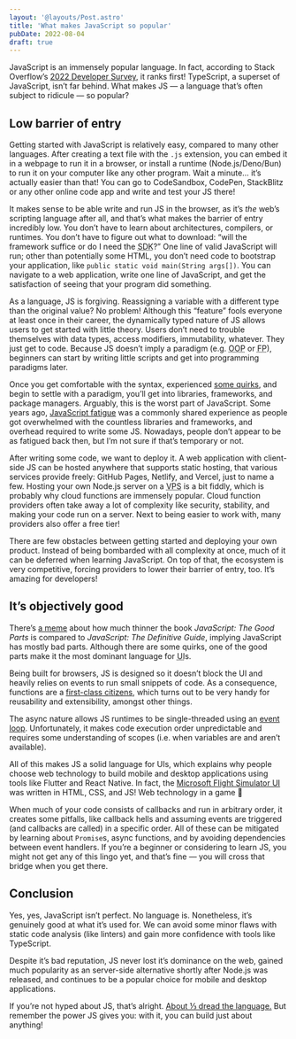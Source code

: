 ```yaml
---
layout: '@layouts/Post.astro'
title: 'What makes JavaScript so popular'
pubDate: 2022-08-04
draft: true
---
```


JavaScript is an immensely popular language. In fact, according to Stack Overflow’s [2022 Developer Survey](https://survey.stackoverflow.co/2022/#technology-most-popular-technologies), it ranks first! TypeScript, a superset of JavaScript, isn’t far behind. What makes JS — a language that’s often subject to ridicule — so popular?

## Low barrier of entry

Getting started with JavaScript is relatively easy, compared to many other languages. After creating a text file with the `.js` extension, you can embed it in a webpage to run it in a browser, or install a runtime (Node.js/Deno/Bun) to run it on your computer like any other program. Wait a minute… it’s actually easier than that! You can go to CodeSandbox, CodePen, StackBlitz or any other online code app and write and test your JS there!

It makes sense to be able write and run JS in the browser, as it’s _the_ web’s scripting language after all, and that’s what makes the barrier of entry incredibly low. You don’t have to learn about architectures, compilers, or runtimes. You don’t have to figure out what to download: “will the framework suffice or do I need the <abbr title="Software Development Kit">SDK</abbr>?” One line of valid JavaScript will run; other than potentially some HTML, you don’t need code to bootstrap your application, like `public static void main(String args[])`. You can navigate to a web application, write one line of JavaScript, and get the satisfaction of seeing that your program did something.

As a language, JS is forgiving. Reassigning a variable with a different type than the original value? No problem! Although this “feature” fools everyone at least once in their career, the dynamically typed nature of JS allows users to get started with little theory. Users don’t need to trouble themselves with data types, access modifiers, immutability, whatever. They just get to code. Because JS doesn’t imply a paradigm (e.g. <abbr title="Object-Oriented Programming">OOP</abbr> or <abbr title="Functional Programming">FP</abbr>), beginners can start by writing little scripts and get into programming paradigms later.

Once you get comfortable with the syntax, experienced [some quirks](https://www.destroyallsoftware.com/talks/wat), and begin to settle with a paradigm, you’ll get into libraries, frameworks, and package managers. Arguably, this is the worst part of JavaScript. Some years ago, [JavaScript fatigue](https://auth0.com/blog/how-to-manage-javascript-fatigue/) was a commonly shared experience as people got overwhelmed with the countless libraries and frameworks, and overhead required to write some JS. Nowadays, people don’t appear to be as fatigued back then, but I’m not sure if that’s temporary or not.

After writing some code, we want to deploy it. A web application with client-side JS can be hosted anywhere that supports static hosting, that various services provide freely: GitHub Pages, Netlify, and Vercel, just to name a few. Hosting your own Node.js server on a <abbr title="Virtual Private Server">VPS</abbr> is a bit fiddly, which is probably why cloud functions are immensely popular. Cloud function providers often take away a lot of complexity like security, stability, and making your code run on a server. Next to being easier to work with, many providers also offer a free tier!

There are few obstacles between getting started and deploying your own product. Instead of being bombarded with all complexity at once, much of it can be deferred when learning JavaScript. On top of that, the ecosystem is very competitive, forcing providers to lower their barrier of entry, too. It’s amazing for developers!

## It’s objectively good

There’s [a meme](https://i.redd.it/h7nt4keyd7oy.jpg) about how much thinner the book _JavaScript: The Good Parts_ is compared to _JavaScript: The Definitive Guide_, implying JavaScript has mostly bad parts. Although there are some quirks, one of the good parts make it the most dominant language for <abbr title="User Interface">UI</abbr>s.

Being built for browsers, JS is designed so it doesn’t block the UI and heavily relies on events to run small snippets of code. As a consequence, functions are a [first-class citizens](https://en.wikipedia.org/wiki/First-class_citizen), which turns out to be very handy for reusability and extensibility, amongst other things.

The async nature allows JS runtimes to be single-threaded using an [event loop](https://developer.mozilla.org/en-US/docs/Web/JavaScript/EventLoop). Unfortunately, it makes code execution order unpredictable and requires some understanding of scopes (i.e. when variables are and aren’t available).

All of this makes JS a solid language for UIs, which explains why people choose web technology to build mobile and desktop applications using tools like Flutter and React Native. In fact, the [Microsoft Flight Simulator UI](https://docs.flightsimulator.com/html/Introduction/Using_The_SDK.htm#ui) was written in HTML, CSS, and JS! Web technology in a game 🤯

When much of your code consists of callbacks and run in arbitrary order, it creates some pitfalls, like callback hells and assuming events are triggered (and callbacks are called) in a specific order. All of these can be mitigated by learning about `Promise`s, async functions, and by avoiding dependencies between event handlers. If you’re a beginner or considering to learn JS, you might not get any of this lingo yet, and that’s fine — you will cross that bridge when you get there.

## Conclusion

Yes, yes, JavaScript isn’t perfect. No language is. Nonetheless, it’s genuinely good at what it’s used for. We can avoid some minor flaws with static code analysis (like linters) and gain more confidence with tools like TypeScript.

Despite it’s bad reputation, JS never lost it’s dominance on the web, gained much popularity as an server-side alternative shortly after Node.js was released, and continues to be a popular choice for mobile and desktop applications.

If you’re not hyped about JS, that’s alright. [About ⅓ dread the language.](https://survey.stackoverflow.co/2022/#section-most-loved-dreaded-and-wanted-programming-scripting-and-markup-languages) But remember the power JS gives you: with it, you can build just about anything!
